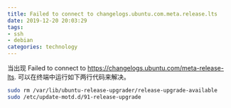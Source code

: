 ```yaml
---
title: Failed to connect to changelogs.ubuntu.com.meta.release.lts
date: 2019-12-20 20:03:29
tags:
- ssh
- debian
categories: technology
---
```


当出现 Failed to connect to https://changelogs.ubuntu.com/meta-release-lts. 可以在终端中运行如下两行代码来解决。
```bash
sudo rm /var/lib/ubuntu-release-upgrader/release-upgrade-available
sudo /etc/update-motd.d/91-release-upgrade
```

